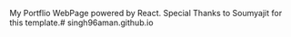My Portflio WebPage powered by React.
Special Thanks to Soumyajit for this template.# singh96aman.github.io
